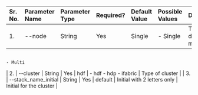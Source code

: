 |  Sr. No. |    Parameter Name        |       Parameter Type    |   Required?    |    Default Value   |      Possible Values          |        Description                | 
|  :---    |    :---                  |       :---              |   :---         |    :---            |      :---                     |        :---                       | 
|  1.      |    --node                |       String            |      Yes       |      Single        |    - Single                   |   Type of deployment model        | 
                                                                                                           - Multi
|  2.      |    --cluster             |       String            |      Yes       |      hdf           |  - hdf - hdp - ifabric        |   Type of cluster                 |      |  3.      |    --stack_name_initial  |       String            |      Yes       |      default       |   Initial with 2 letters only |   Initial for the cluster         |
